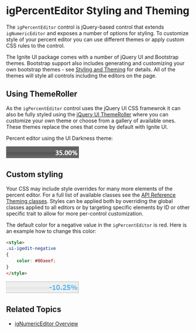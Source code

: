 ﻿<!--
|metadata|
{
    "fileName": "igpercenteditor-styling-and-theming",
    "controlName": "igEditors",
    "tags": ["Editing","Styling","Theming"]
}
|metadata|
-->

# igPercentEditor Styling and Theming



The `igPercentEditor` control is jQuery-based control that extends `igNumericEditor` and exposes a number of options for styling. To customize style of your percent editor you can use different themes or apply custom CSS rules to the control. 

The Ignite UI package comes with a number of jQuery UI and Bootstrap themes. Bootstrap support also includes generating and customizing your own bootstrap themes - see [Styling and Theming](Deployment-Guide-Styling-and-Theming.html) for details. All of the themes will style all controls including the editors on the page.

## Using ThemeRoller

As the `igPercentEditor` control uses the jQuery UI CSS framewrok it can also be fully styled using the [jQuery UI ThemeRoller](http://jqueryui.com/themeroller/) where you can customize your own theme or choose from a gallery of available ones. These themes replace the ones that come by default with Ignite UI.

Percent editor using the UI Darkness theme:

![](images/igPercentEditor_ThemeRoller.png)

## Custom styling

Your CSS may include style overrides for many more elements of the percent editor. For a full list of available classes see the [API Reference Theming classes](%%jQueryApiUrl%%/ui.igNumericEditor#theming). Styles can be applied both by overriding the global classes applied to all editors or by targeting specific elements by ID or other specific trait to allow for more per-control customization.

The default color for a negative value in the `igPercentEditor` is red. Here is an example how to change this color:

```html
<style>
.ui-igedit-negative
{
	color: #00aeef;
}
</style>
```

![](images/igPercentEditor_custom_style.png)

## Related Topics  

-   [igNumericEditor Overview](igNumericEditor-Overview.html)

 

 


